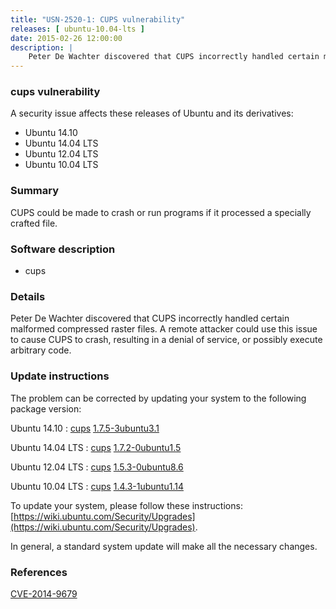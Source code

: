 ```yaml
---
title: "USN-2520-1: CUPS vulnerability"
releases: [ ubuntu-10.04-lts ]
date: 2015-02-26 12:00:00
description: |
    Peter De Wachter discovered that CUPS incorrectly handled certain malformed compressed raster files. A remote attacker could use this issue to cause CUPS to crash, resulting in a denial of service, or possibly execute arbitrary code. 
--- 
```

 
### cups vulnerability

A security issue affects these releases of Ubuntu and its derivatives:

* Ubuntu 14.10
* Ubuntu 14.04 LTS
* Ubuntu 12.04 LTS
* Ubuntu 10.04 LTS

### Summary

CUPS could be made to crash or run programs if it processed a specially crafted file.

### Software description

* cups 

### Details

Peter De Wachter discovered that CUPS incorrectly handled certain malformed compressed raster files. A remote attacker could use this issue to cause CUPS to crash, resulting in a denial of service, or possibly execute arbitrary code. 

### Update instructions

The problem can be corrected by updating your system to the following package version:

Ubuntu 14.10
 : [cups](https://launchpad.net/ubuntu/+source/cups) <span> [1.7.5-3ubuntu3.1](https://launchpad.net/ubuntu/+source/cups/1.7.5-3ubuntu3.1) </span> 

Ubuntu 14.04 LTS
 : [cups](https://launchpad.net/ubuntu/+source/cups) <span> [1.7.2-0ubuntu1.5](https://launchpad.net/ubuntu/+source/cups/1.7.2-0ubuntu1.5) </span> 

Ubuntu 12.04 LTS
 : [cups](https://launchpad.net/ubuntu/+source/cups) <span> [1.5.3-0ubuntu8.6](https://launchpad.net/ubuntu/+source/cups/1.5.3-0ubuntu8.6) </span> 

Ubuntu 10.04 LTS
 : [cups](https://launchpad.net/ubuntu/+source/cups) <span> [1.4.3-1ubuntu1.14](https://launchpad.net/ubuntu/+source/cups/1.4.3-1ubuntu1.14) </span> 

To update your system, please follow these instructions: [https://wiki.ubuntu.com/Security/Upgrades](https://wiki.ubuntu.com/Security/Upgrades).

In general, a standard system update will make all the necessary changes. 

### References

 [CVE-2014-9679](http://people.ubuntu.com/~ubuntu-security/cve/CVE-2014-9679)
 
